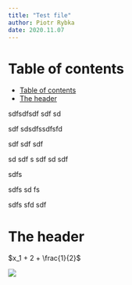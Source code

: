 ```yaml
---
title: "Test file"
author: Piotr Rybka
date: 2020.11.07
---
```


# Table of contents

- [Table of contents](#table-of-contents)
- [The header](#the-header)

sdfsdfsdf
sdf
sd

sdf
sdsdfssdfsfd

sdf
sdf
sdf


sd
sdf
s
sdf
sd
sdf

sdfs

sdfs
sd
fs

sdfs
sfd
sdf


# The header

$x_1 + 2 + \frac{1}{2}$

<img src="https://render.githubusercontent.com/render/math?math=e^{i \pi} = -1">

